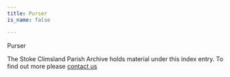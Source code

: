 ```yaml
---
title: Purser
is_name: false

---
```


Purser


The Stoke Climsland Parish Archive holds material under this index entry. To find out more please [contact us](/contact/)
